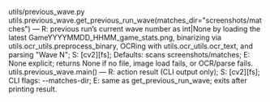 utils/previous_wave.py
utils.previous_wave.get_previous_run_wave(matches_dir="screenshots/matches") — R: previous run’s current wave number as int|None by loading the latest GameYYYYMMDD_HHMM_game_stats.png, binarizing via utils.ocr_utils.preprocess_binary, OCRing with utils.ocr_utils.ocr_text, and parsing "Wave N"; S: [cv2][fs]; Defaults: scans screenshots/matches; E: None explicit; returns None if no file, image load fails, or OCR/parse fails.
utils.previous_wave.main() — R: action result (CLI output only); S: [cv2][fs]; CLI flags: --matches-dir; E: same as get_previous_run_wave; exits after printing result.
